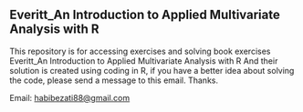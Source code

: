 ## Everitt_An Introduction to Applied Multivariate Analysis with R
This repository is for accessing exercises and solving book exercises
  Everitt_An
Introduction to Applied Multivariate Analysis with R
And their solution is created using coding in R, if you have a better idea about solving the code, please send a message to this email. Thanks.

Email: habibezati88@gmail.com